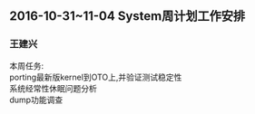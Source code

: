 ## 2016-10-31~11-04 System周计划工作安排
### 王建兴
本周任务:  
porting最新版kernel到OTO上,并验证测试稳定性  
系统经常性休眠问题分析  
dump功能调查  
